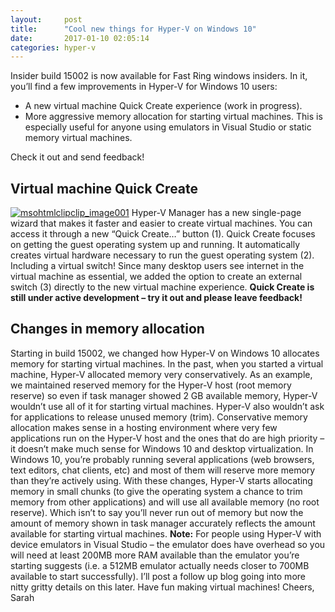 ```yaml
---
layout:     post
title:      "Cool new things for Hyper-V on Windows 10"
date:       2017-01-10 02:05:14
categories: hyper-v
---
```

Insider build 15002 is now available for Fast Ring windows insiders. In it, you’ll find a few improvements in Hyper-V for Windows 10 users: 

  * A new virtual machine Quick Create experience (work in progress).
  * More aggressive memory allocation for starting virtual machines. This is especially useful for anyone using emulators in Visual Studio or static memory virtual machines.

Check it out and send feedback! 

## Virtual machine Quick Create

[![msohtmlclipclip_image001](https://msdnshared.blob.core.windows.net/media/2017/01/msohtmlclipclip_image001_thumb.png)](https://msdnshared.blob.core.windows.net/media/2017/01/msohtmlclipclip_image001.png) Hyper-V Manager has a new single-page wizard that makes it faster and easier to create virtual machines. You can access it through a new “Quick Create…” button (1). Quick Create focuses on getting the guest operating system up and running. It automatically creates virtual hardware necessary to run the guest operating system (2). Including a virtual switch! Since many desktop users see internet in the virtual machine as essential, we added the option to create an external switch (3) directly to the new virtual machine experience. **Quick Create is still under active development – try it out and please leave feedback!**

## Changes in memory allocation

Starting in build 15002, we changed how Hyper-V on Windows 10 allocates memory for starting virtual machines. In the past, when you started a virtual machine, Hyper-V allocated memory very conservatively. As an example, we maintained reserved memory for the Hyper-V host (root memory reserve) so even if task manager showed 2 GB available memory, Hyper-V wouldn’t use all of it for starting virtual machines. Hyper-V also wouldn’t ask for applications to release unused memory (trim). Conservative memory allocation makes sense in a hosting environment where very few applications run on the Hyper-V host and the ones that do are high priority – it doesn’t make much sense for Windows 10 and desktop virtualization. In Windows 10, you’re probably running several applications (web browsers, text editors, chat clients, etc) and most of them will reserve more memory than they’re actively using. With these changes, Hyper-V starts allocating memory in small chunks (to give the operating system a chance to trim memory from other applications) and will use all available memory (no root reserve). Which isn’t to say you’ll never run out of memory but now the amount of memory shown in task manager accurately reflects the amount available for starting virtual machines. **Note:** For people using Hyper-V with device emulators in Visual Studio – the emulator does have overhead so you will need at least 200MB more RAM available than the emulator you’re starting suggests (i.e. a 512MB emulator actually needs closer to 700MB available to start successfully). I’ll post a follow up blog going into more nitty gritty details on this later. Have fun making virtual machines! Cheers, Sarah
